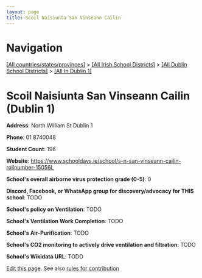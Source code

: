 ```yaml
---
layout: page
title: Scoil Naisiunta San Vinseann Cailin
---
```

# Navigation

[[All countries/states/provinces]](../../../..) > [[All Irish School Districts]](../../..) > [[All Dublin School Districts]](../..) > [[All In Dublin 1]](..)

# Scoil Naisiunta San Vinseann Cailin (Dublin 1)

**Address**: North William St Dublin 1

**Phone**: 01 8740048

**Student Count**: 196

**Website**: <https://www.schooldays.ie/school/s-n-san-vinseann-cailin-rollnumber-15056L>

**School's overall airborne virus protection grade (0-5)**: 0

**Discord, Facebook, or WhatsApp group for discovery/advocacy for THIS school**: TODO

**School's policy on Ventilation**: TODO

**School's Ventilation Work Completion**: TODO

**School's Air-Purification**: TODO

**School's CO2 monitoring to actively drive ventilation and filtration**: TODO

**School's Wikidata URL**: TODO


[Edit this page](https://github.com/ventilate-schools/Ireland/edit/main/./Dublin_1/Scoil_Naisiunta_San_Vinseann_Cailin.md). See also [rules for contribution](../../../contribution-rules/)